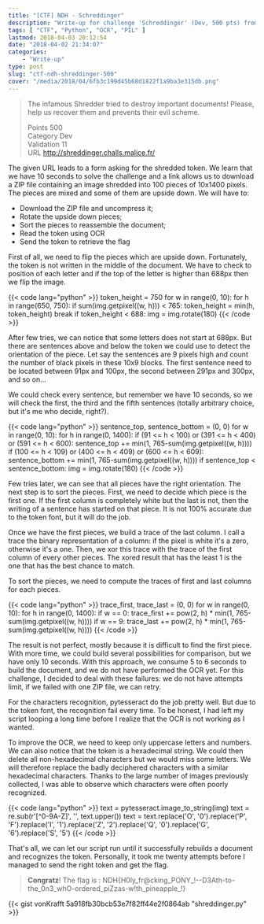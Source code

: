 ```yaml
---
title: "[CTF] NDH - Schreddinger"
description: "Write-up for challenge 'Schreddinger' (Dev, 500 pts) from NDH Quals 2018."
tags: [ "CTF", "Python", "OCR", "PIL" ]
lastmod: 2018-04-03 20:12:54
date: "2018-04-02 21:34:07"
categories:
    - "Write-up"
type: post
slug: "ctf-ndh-shreddinger-500"
cover: "/media/2018/04/6fb3c199d45b68d1822f1a9ba3e315db.png"
---
```


> The infamous Shredder tried to destroy important documents!
> Please, help us recover them and prevents their evil scheme.
>   
> Points      500  
> Category    Dev  
> Validation  11  
> URL         http://shreddinger.challs.malice.fr/

<!--more-->

The given URL leads to a form asking for the shredded token. We learn that we have 10 seconds to solve the challenge and a link allows us to download a ZIP file containing an image shredded into 100 pieces of 10x1400 pixels. The pieces are mixed and some of them are upside down. We will have to:

- Download the ZIP file and uncompress it;
- Rotate the upside down pieces;
- Sort the pieces to reassemble the document;
- Read the token using OCR
- Send the token to retrieve the flag

First of all, we need to flip the pieces which are upside down. Fortunately, the token is not written in the middle of the document. We have to check to position of each letter and if the top of the letter is higher than 688px then we flip the image.

{{< code lang="python" >}}
token_height = 750
for w in range(0, 10):
    for h in range(650, 750):
        if sum(img.getpixel((w, h))) < 765:
            token_height = min(h, token_height)
            break
if token_height < 688:
    img = img.rotate(180)
{{< /code >}}

After few tries, we can notice that some letters does not start at 688px. But there are sentences above and below the token we could use to detect the orientation of the piece. Let say the sentences are 9 pixels high and count the number of black pixels in these 10x9 blocks. The first sentence need to be located between 91px and 100px, the second between 291px and 300px, and so on...

We could check every sentence, but remember we have 10 seconds, so we will check the first, the third and the fifth sentences (totally arbitrary choice, but it's me who decide, right?).

{{< code lang="python" >}}
sentence_top, sentence_bottom = (0, 0)
for w in range(0, 10):
    for h in range(0, 1400):
        if (91 <= h < 100) or (391 <= h < 400) or (591 <= h < 600):
            sentence_top += min(1, 765-sum(img.getpixel((w, h))))
        if (100 <= h < 109) or (400 <= h < 409) or (600 <= h < 609):
            sentence_bottom += min(1, 765-sum(img.getpixel((w, h))))
if sentence_top < sentence_bottom:
    img = img.rotate(180)
{{< /code >}}

Few tries later, we can see that all pieces have the right orientation. The next step is to sort the pieces. First, we need to decide which piece is the first one. If the first column is completely white but the last is not, then the writing of a sentence has started on that piece. It is not 100% accurate due to the token font, but it will do the job.

Once we have the first pieces, we build a trace of the last column. I call a trace the binary representation of a column: if the pixel is white it's a zero, otherwise it's a one. Then, we xor this trace with the trace of the first column of every other pieces. The xored result that has the least 1 is the one that has the best chance to match.

To sort the pieces, we need to compute the traces of first and last columns for each pieces.

{{< code lang="python" >}}
trace_first, trace_last = (0, 0)
for w in range(0, 10):
    for h in range(0, 1400):
        if w == 0:
            trace_first += pow(2, h) * min(1, 765-sum(img.getpixel((w, h))))
        if w == 9:
            trace_last += pow(2, h) * min(1, 765-sum(img.getpixel((w, h))))
{{< /code >}}

The result is not perfect, mostly because it is difficult to find the first piece. With more time, we could build several possibilities for comparison, but we have only 10 seconds. With this approach, we consume 5 to 6 seconds to build the document, and we do not have performed the OCR yet. For this challenge, I decided to deal with these failures: we do not have attempts limit, if we failed with one ZIP file, we can retry.

For the characters recognition, pytesseract do the job pretty well. But due to the token font, the recognition fail every time. To be honest, I had left my script looping a long time before I realize that the OCR is not working as I wanted.

To improve the OCR, we need to keep only uppercase letters and numbers. We can also notice that the token is a hexadecimal string. We could then delete all non-hexadecimal characters but we would miss some letters. We will therefore replace the badly deciphered characters with a similar hexadecimal characters. Thanks to the large number of images previously collected, I was able to observe which characters were often poorly recognized.

{{< code lang="python" >}}
text = pytesseract.image_to_string(img)
text = re.sub(r'[^0-9A-Z]', '', text.upper())
text = text.replace('O', '0').replace('P', 'F').replace('I', '1').replace('Z', '2').replace('Q', '0').replace('G', '6').replace('S', '5')
{{< /code >}}

That's all, we can let our script run until it successfully rebuilds a document and recognizes the token. Personally, it took me twenty attempts before I managed to send the right token and get the flag.

> **Congratz**! The flag is : NDH{H0ly_fr@cking_PONY_!--D3Ath-to-the_0n3_whO-ordered_piZzas-w!th_pineapple_!}

{{< gist vonKrafft 5a918fb30bcb53e7f82ff44e2f0864ab "shreddinger.py" >}}